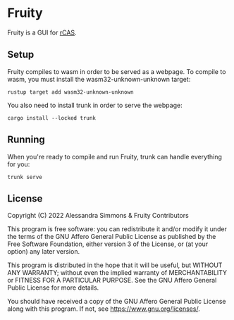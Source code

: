 # Fruity

Fruity is a GUI for [rCAS](https://github.com/nw-rs/rcas).

## Setup

Fruity compiles to wasm in order to be served as a webpage. To compile to wasm, you must install the wasm32-unknown-unknown target:

```
rustup target add wasm32-unknown-unknown
```


You also need to install trunk in order to serve the webpage:

```
cargo install --locked trunk
```


## Running

When you're ready to compile and run Fruity, trunk can handle everything for you:

```
trunk serve
```

## License
Copyright (C) 2022 Alessandra Simmons & Fruity Contributors

This program is free software: you can redistribute it and/or modify it under the terms of the GNU Affero General Public License as published by the Free Software Foundation, either version 3 of the License, or (at your option) any later version.

This program is distributed in the hope that it will be useful, but WITHOUT ANY WARRANTY; without even the implied warranty of MERCHANTABILITY or FITNESS FOR A PARTICULAR PURPOSE. See the GNU Affero General Public License for more details.

You should have received a copy of the GNU Affero General Public License along with this program. If not, see https://www.gnu.org/licenses/.